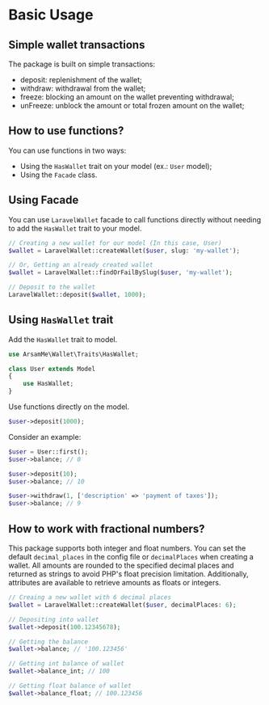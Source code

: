 # Basic Usage

## Simple wallet transactions

The package is built on simple transactions:

- deposit: replenishment of the wallet;
- withdraw: withdrawal from the wallet;
- freeze: blocking an amount on the wallet preventing withdrawal;
- unFreeze: unblock the amount or total frozen amount on the wallet;

## How to use functions?

You can use functions in two ways:

- Using the `HasWallet` trait on your model (ex.: `User` model);
- Using the `Facade` class.

## Using Facade

You can use `LaravelWallet` facade to call functions directly without needing to add the `HasWallet` trait to your
model.

```php
// Creating a new wallet for our model (In this case, User)
$wallet = LaravelWallet::createWallet($user, slug: 'my-wallet');

// Or, Getting an already created wallet
$wallet = LaravelWallet::findOrFailBySlug($user, 'my-wallet');

// Deposit to the wallet
LaravelWallet::deposit($wallet, 1000);
```

## Using `HasWallet` trait

Add the `HasWallet` trait to model.

```php
use ArsamMe\Wallet\Traits\HasWallet;

class User extends Model
{
    use HasWallet;
}
```

Use functions directly on the model.

```php
$user->deposit(1000);
```

Consider an example:

```php
$user = User::first();
$user->balance; // 0

$user->deposit(10);
$user->balance; // 10

$user->withdraw(1, ['description' => 'payment of taxes']);
$user->balance; // 9
```

## How to work with fractional numbers?

This package supports both integer and float numbers. You can set the default `decimal_places` in the config file or
`decimalPlaces` when
creating a wallet. All amounts are rounded to the specified decimal places and returned as strings to avoid PHP's
float precision limitation. Additionally, attributes are available to retrieve amounts as floats or integers.

```php
// Creaing a new wallet with 6 decimal places
$wallet = LaravelWallet::createWallet($user, decimalPlaces: 6);

// Depositing into wallet
$wallet->deposit(100.12345678);

// Getting the balance
$wallet->balance; // '100.123456'

// Getting int balance of wallet
$wallet->balance_int; // 100

// Getting float balance of wallet
$wallet->balance_float; // 100.123456
```